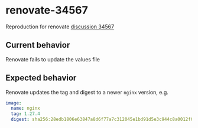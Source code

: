 # renovate-34567
Reproduction for renovate [discussion 34567](https://github.com/renovatebot/renovate/discussions/34567)

## Current behavior

Renovate fails to update the values file

## Expected behavior

Renovate updates the tag and digest to a newer `nginx` version, e.g.

```yaml
image:
  name: nginx
  tag: 1.27.4
  digest: sha256:28edb1806e63847a8d6f77a7c312045e1bd91d5e3c944c8a0012f0b14c830c44
```

